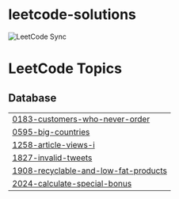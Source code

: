 # leetcode-solutions

![LeetCode Sync](https://github.com/alexmarinos87/leetcode-solutions/actions/workflows/sync_leetcode.yml/badge.svg)

<!---LeetCode Topics Start-->
# LeetCode Topics
## Database
|  |
| ------- |
| [0183-customers-who-never-order](https://github.com/alexmarinos87/leetcode-solutions/tree/master/0183-customers-who-never-order) |
| [0595-big-countries](https://github.com/alexmarinos87/leetcode-solutions/tree/master/0595-big-countries) |
| [1258-article-views-i](https://github.com/alexmarinos87/leetcode-solutions/tree/master/1258-article-views-i) |
| [1827-invalid-tweets](https://github.com/alexmarinos87/leetcode-solutions/tree/master/1827-invalid-tweets) |
| [1908-recyclable-and-low-fat-products](https://github.com/alexmarinos87/leetcode-solutions/tree/master/1908-recyclable-and-low-fat-products) |
| [2024-calculate-special-bonus](https://github.com/alexmarinos87/leetcode-solutions/tree/master/2024-calculate-special-bonus) |
<!---LeetCode Topics End-->